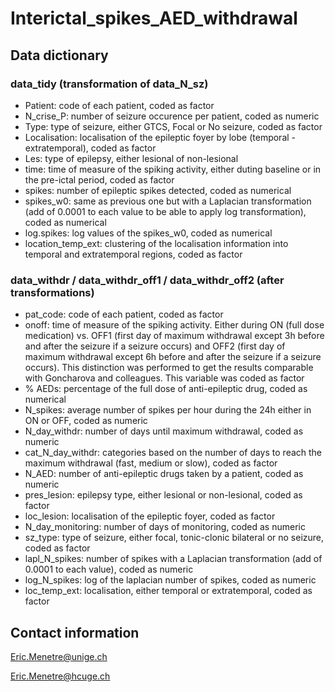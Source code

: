 # Interictal_spikes_AED_withdrawal

## Data dictionary

### data_tidy (transformation of data_N_sz)
* Patient: code of each patient, coded as factor
* N_crise_P: number of seizure occurence per patient, coded as numeric
* Type: type of seizure, either GTCS, Focal or No seizure, coded as factor
* Localisation: localisation of the epileptic foyer by lobe (temporal - extratemporal), coded as factor
* Les: type of epilepsy, either lesional of non-lesional
* time: time of measure of the spiking activity, either duting baseline or in the pre-ictal period, coded as factor
* spikes: number of epileptic spikes detected, coded as numerical
* spikes_w0: same as previous one but with a Laplacian transformation (add of 0.0001 to each value to be able to apply log transformation), coded as numerical
* log.spikes: log values of the spikes_w0, coded as numerical
* location_temp_ext: clustering of the localisation information into temporal and extratemporal regions, coded as factor

### data_withdr / data_withdr_off1 / data_withdr_off2 (after transformations)
* pat_code: code of each patient, coded as factor
* onoff: time of measure of the spiking activity. Either during ON (full dose medication) vs. OFF1 (first day of maximum withdrawal except 3h before and after the seizure if a seizure occurs) and OFF2 (first day of maximum withdrawal except 6h before and after the seizure if a seizure occurs). This distinction was performed to get the results comparable with Goncharova and colleagues. This variable was coded as factor
* % AEDs: percentage of the full dose of anti-epileptic drug, coded as numerical
* N_spikes: average number of spikes per hour during the 24h either in ON or OFF, coded as numeric
* N_day_withdr: number of days until maximum withdrawal, coded as numeric
* cat_N_day_withdr: categories based on the number of days to reach the maximum withdrawal (fast, medium or slow), coded as factor
* N_AED: number of anti-epileptic drugs taken by a patient, coded as numeric
* pres_lesion: epilepsy type, either lesional or non-lesional, coded as factor
* loc_lesion: localisation of the epileptic foyer, coded as factor
* N_day_monitoring: number of days of monitoring, coded as numeric 
* sz_type: type of seizure, either focal, tonic-clonic bilateral or no seizure, coded as factor
* lapl_N_spikes: number of spikes with a Laplacian transformation (add of 0.0001 to each value), coded as numeric
* log_N_spikes: log of the laplacian number of spikes, coded as numeric
* loc_temp_ext: localisation, either temporal or extratemporal, coded as factor

## Contact information

Eric.Menetre@unige.ch

Eric.Menetre@hcuge.ch

